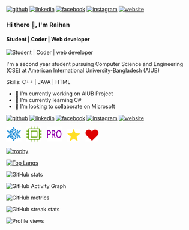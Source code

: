 [<img src='https://cdn.jsdelivr.net/npm/simple-icons@3.0.1/icons/github.svg' alt='github' height='40'>](https://github.com/superraihan)  [<img src='https://cdn.jsdelivr.net/npm/simple-icons@3.0.1/icons/linkedin.svg' alt='linkedin' height='40'>](https://www.linkedin.com/in/raihan-nibir/)  [<img src='https://cdn.jsdelivr.net/npm/simple-icons@3.0.1/icons/facebook.svg' alt='facebook' height='40'>](https://www.facebook.com/RaihanNibir19)  [<img src='https://cdn.jsdelivr.net/npm/simple-icons@3.0.1/icons/instagram.svg' alt='instagram' height='40'>](https://www.instagram.com/raxstar_raihan/)  [<img src='https://cdn.jsdelivr.net/npm/simple-icons@3.0.1/icons/icloud.svg' alt='website' height='40'>](www.superraihan.xyz)  



### Hi there 👋, I'm Raihan 
#### Student | Coder | Web developer 
![Student | Coder | web developer](https://miro.medium.com/v2/resize:fit:828/0*x4rQFjfi0iK3gS1T.gif)

I'm a second year student pursuing Computer Science and Engineering (CSE) at American International University-Bangladesh (AIUB)

Skills: C++ | JAVA | HTML 

- 🔭 I’m currently working on AIUB Project 
- 🌱 I’m currently learning C#
- 👯 I’m looking to collaborate on Microsoft 


[<img src='https://cdn.jsdelivr.net/npm/simple-icons@3.0.1/icons/github.svg' alt='github' height='40'>](https://github.com/superraihan)  [<img src='https://cdn.jsdelivr.net/npm/simple-icons@3.0.1/icons/linkedin.svg' alt='linkedin' height='40'>](https://www.linkedin.com/in/raihan-nibir/)  [<img src='https://cdn.jsdelivr.net/npm/simple-icons@3.0.1/icons/facebook.svg' alt='facebook' height='40'>](https://www.facebook.com/RaihanNibir19)  [<img src='https://cdn.jsdelivr.net/npm/simple-icons@3.0.1/icons/instagram.svg' alt='instagram' height='40'>](https://www.instagram.com/im_raihan_nibir/)  [<img src='https://cdn.jsdelivr.net/npm/simple-icons@3.0.1/icons/icloud.svg' alt='website' height='40'>](www.superraihan.xyz)  

<a href='https://archiveprogram.github.com/'><img src='https://raw.githubusercontent.com/acervenky/animated-github-badges/master/assets/acbadge.gif' width='40' height='40'></a> <a href='https://docs.github.com/en/developers'><img src='https://raw.githubusercontent.com/acervenky/animated-github-badges/master/assets/devbadge.gif' width='40' height='40'></a> <a href='https://github.com/pricing'><img src='https://raw.githubusercontent.com/acervenky/animated-github-badges/master/assets/pro.gif' width='40' height='40'></a> <a href='https://stars.github.com/'><img src='https://raw.githubusercontent.com/acervenky/animated-github-badges/master/assets/starbadge.gif' width='35' height='35'></a> <a href='https://docs.github.com/en/github/supporting-the-open-source-community-with-github-sponsors'><img src='https://raw.githubusercontent.com/acervenky/animated-github-badges/master/assets/sponsorbadge.gif' width='35' height='35'></a> 

[![trophy](https://github-profile-trophy.vercel.app/?username=superraihan)](https://github.com/ryo-ma/github-profile-trophy)

[![Top Langs](https://github-readme-stats.vercel.app/api/top-langs/?username=superraihan)](https://github.com/anuraghazra/github-readme-stats)

![GitHub stats](https://github-readme-stats.vercel.app/api?username=superraihan&show_icons=true)  

![GitHub Activity Graph](https://activity-graph.herokuapp.com/graph?username=superraihan)  

![GitHub metrics](https://metrics.lecoq.io/superraihan)  

![GitHub streak stats](https://streak-stats.demolab.com/?user=superraihan)  

![Profile views](https://gpvc.arturio.dev/superraihan)  
